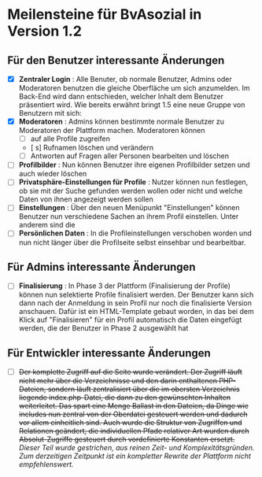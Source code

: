 # Meilensteine für BvAsozial in Version 1.2

## Für den Benutzer interessante Änderungen

- [x] __Zentraler Login__ : Alle Benuter, ob normale Benutzer, Admins oder Moderatoren benutzen die gleiche Oberfläche um sich anzumelden. Im Back-End wird dann entschieden, welcher Inhalt dem Benutzer präsentiert wird.
Wie bereits erwähnt bringt 1.5 eine neue Gruppe von Benutzern mit sich:
- [x] __Moderatoren__ : Admins können bestimmte normale Benutzer zu Moderatoren der Plattform machen. Moderatoren können
    - [ ] auf alle Profile zugreifen
    - [ s] Rufnamen löschen und verändern
    - [ ] Antworten auf Fragen aller Personen bearbeiten und löschen
- [ ] __Profilbilder__ : Nun können Benutzer ihre eigenen Profilbilder setzen und auch wieder löschen
- [ ] __Privatsphäre-Einstellungen für Profile__ : Nutzer können nun festlegen, ob sie mit der Suche gefunden werden wollen oder nicht und welche Daten von ihnen angezeigt werden sollen
- [ ] __Einstellungen__ : Über den neuen Menüpunkt "Einstellungen" können Benutzer nun verschiedene Sachen an ihrem Profil einstellen. Unter anderem sind die
- [ ] __Persönlichen Daten__ : In die Profileinstellungen verschoben worden und nun nicht länger über die Profilseite selbst einsehbar und bearbeitbar.

## Für Admins interessante Änderungen

- [ ] __Finalisierung__ : In Phase 3 der Plattform (Finalisierung der Profile) können nun selektierte Profile finalisiert werden. Der Benutzer kann sich dann nach der Anmeldung in sein Profil nur noch die finalisierte Version anschauen. Dafür ist ein HTML-Template gebaut worden, in das bei dem Klick auf "Finalisieren" für ein Profil automatisch die Daten eingefügt werden, die der Benutzer in Phase 2 ausgewählt hat

## Für Entwickler interessante Änderungen

- [ ] ~~Der komplette Zugriff auf die Seite wurde verändert. Der Zugriff läuft nicht mehr über die Verzeichnisse und den darin enthaltenen PHP-Dateien, sondern läuft zentralisiert über die im obersten Verzeichnis liegende index.php-Datei, die dann zu den gewünschten Inhalten weiterleitet. Das spart eine Menge Ballast in den Dateien, da Dinge wie includes nun zentral von der Oberdatei gesteuert werden und dadurch vor allem einheitlich sind. Auch wurde die Struktur von Zugriffen und Relationen geändert, die individuellen Pfade relativer Art wurden durch Absolut-Zugriffe gesteuert durch vordefinierte Konstanten ersetzt.~~ _Dieser Teil wurde gestrichen, aus reinen Zeit- und Komplexitätsgründen. Zum derzeitigen Zeitpunkt ist ein kompletter Rewrite der Plattform nicht empfehlenswert._
